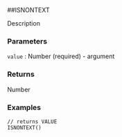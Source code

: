 ##ISNONTEXT

Description

### Parameters
`value` : Number (required) - argument

### Returns
Number

### Examples
```
// returns VALUE
ISNONTEXT()
```